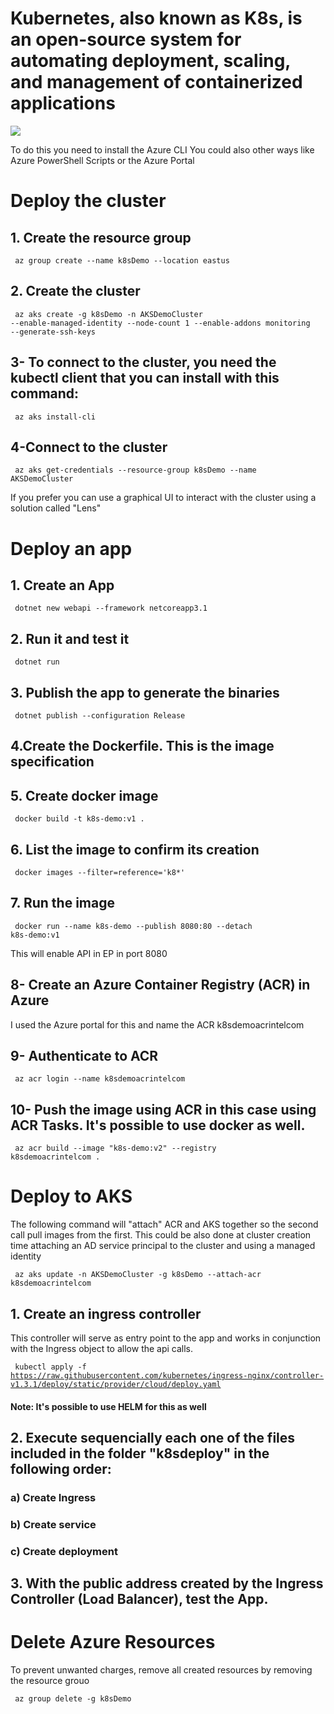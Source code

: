 # Kubernetes, also known as K8s, is an open-source system for automating deployment, scaling, and management of containerized applications

<img src="https://d33wubrfki0l68.cloudfront.net/2475489eaf20163ec0f54ddc1d92aa8d4c87c96b/e7c81/images/docs/components-of-kubernetes.svg" />

To do this you need to install the Azure CLI
You could also other ways like Azure PowerShell Scripts
or the Azure Portal

# Deploy the cluster

## 1. Create the resource group

<code> az group create --name k8sDemo --location eastus </code>

## 2. Create the cluster

<code> az aks create -g k8sDemo -n AKSDemoCluster --enable-managed-identity --node-count 1 --enable-addons monitoring --generate-ssh-keys </code>

## 3- To connect to the cluster, you need the kubectl client that you can install with this command:

<code> az aks install-cli </code>

## 4-Connect to the cluster

<code> az aks get-credentials --resource-group k8sDemo --name AKSDemoCluster </code>

If you prefer you can use a graphical UI to interact with the cluster
using a solution called "Lens"

# Deploy an app

## 1. Create an App

<code> dotnet new webapi --framework netcoreapp3.1 </code>

## 2. Run it and test it

<code> dotnet run </code>

## 3. Publish the app to generate the binaries

<code> dotnet publish --configuration Release </code>

## 4.Create the Dockerfile. This is the image specification

## 5. Create docker image

<code> docker build -t k8s-demo:v1 . </code>

## 6. List the image to confirm its creation

<code> docker images --filter=reference='k8\*' </code>

## 7. Run the image

<code> docker run --name k8s-demo --publish 8080:80 --detach k8s-demo:v1 </code>

This will enable API in EP in port 8080

## 8- Create an Azure Container Registry (ACR) in Azure

I used the Azure portal for this and name the ACR k8sdemoacrintelcom

## 9- Authenticate to ACR

<code> az acr login --name k8sdemoacrintelcom </code>

## 10- Push the image using ACR in this case using ACR Tasks. It's possible to use docker as well.

<code> az acr build --image "k8s-demo:v2" --registry k8sdemoacrintelcom . </code>

# Deploy to AKS

<p>
The following command will "attach" ACR and AKS together so the second call pull
images from the first. This could be also done at cluster creation time attaching
an AD service principal to the cluster and using a managed identity
</p>

<code> az aks update -n AKSDemoCluster -g k8sDemo --attach-acr k8sdemoacrintelcom </code>

## 1. Create an ingress controller

   <p>This controller will serve as entry point to the app
   and works in conjunction with the Ingress object to
   allow the api calls.
   </p>
   
<code> kubectl apply -f https://raw.githubusercontent.com/kubernetes/ingress-nginx/controller-v1.3.1/deploy/static/provider/cloud/deploy.yaml </code>

#### Note: It's possible to use HELM for this as well

## 2. Execute sequencially each one of the files included in the folder "k8sdeploy" in the following order:
### a) Create Ingress
### b) Create service
### c) Create deployment

## 3. With the public address created by the Ingress Controller (Load Balancer), test the App.

# Delete Azure Resources

<p>To prevent unwanted charges, remove all created resources by removing the resource grouo</p>

<code> az group delete -g k8sDemo </code>

